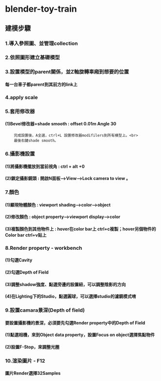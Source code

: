 # blender-toy-train
## 建模步驟
### 1.導入參照圖、並管理collection
### 2.依照圖形建立基礎模型
### 3.設置模型的parent關係，並Z軸旋轉車廂到想要的位置
#### 每一台車子都parent到其前方的link上
### 4.apply scale
### 5.套用修改器
#### (1)Bevel修改器+shade smooth : offset 0.01m Angle 30<br>
        完成設置後，A全選，ctrl+L 設置修改器modifilers到所有模型上。<br>
        最後右鍵shade smooth。
### 6.攝影機設置
#### (1)將攝影機擺放到當前視角 : ctrl + alt +0 
#### (2)鎖定攝影鏡頭 : 開啟N面板-->View-->Lock camera to view 。
### 7.顏色 
#### (1)顯現物體顏色 : viewport shading-->color-->object
#### (2)修改顏色 : object property-->viewport display-->color
#### (3)複製顏色到其他物件上 : hover在color bar上 ctrl+c複製；hover另個物件的Color bar ctrl+v貼上
### 8.Render property - workbench
#### (1)勾選Cavity
#### (2)勾選Depth of Field
#### (3)調整shadow強度、點選旁邊的設置紐，可以調整陰影的方向
#### (4)在Lighting下的Studio，點選圓球，可以選擇studio的濾鏡模式唷
### 9.設置camara景深(Depth of field)
#### 要設置攝影機的景深，必須要先勾選Render property中的Depth of Field
#### (1)點選相機，來到Object data property，設置Focus on object選擇焦點物件
#### (2)設置F-Stop，來調整光圈
### 10.渲染圖片 - F12 
#### 圖片Render選擇32Samples

